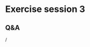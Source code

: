 # Exercise session 3

<!--
-   See `/project/project_465000524/slides/HPE/Exercises.pdf`.
    The files for the exercises are in
    `/project/project_465000524/exercises/HPE/day1/libsci_acc`.

    Test with LibSci_ACC, check the different interfaces and environment variables.

-   Permanent archive on LUMI:

    -   Exercise notes in `/appl/local/training/4day-20231003/files/LUMI-4day-20231003-Exercises_HPE.pdf`

    -   Exercises as bizp2-compressed tar file in
        `/appl/local/training/4day-20231003/files/LUMI-4day-20231003-Exercises_HPE.tar.bz2`

    -   Exercises as uncompressed tar file in
        `/appl/local/training/4day-20231003/files/LUMI-4day-20231003-Exercises_HPE.tar`
-->


## Q&A

/

